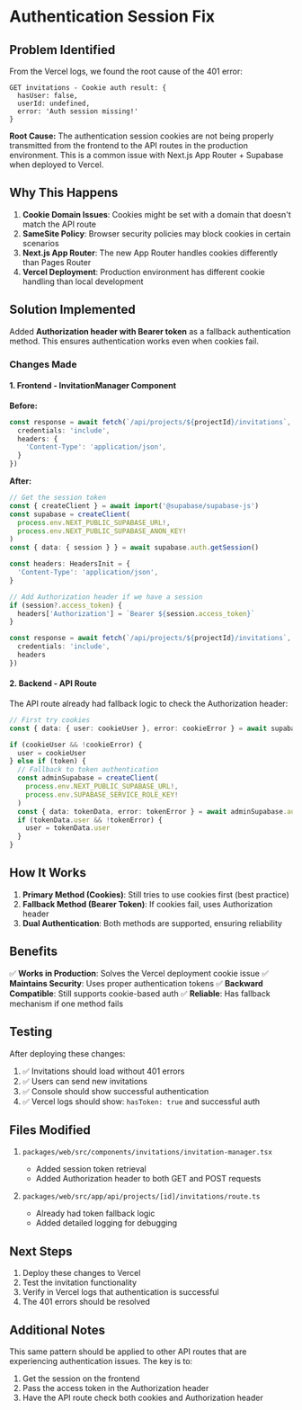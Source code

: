 # Authentication Session Fix

## Problem Identified

From the Vercel logs, we found the root cause of the 401 error:

```
GET invitations - Cookie auth result: { 
  hasUser: false, 
  userId: undefined, 
  error: 'Auth session missing!' 
}
```

**Root Cause:** The authentication session cookies are not being properly transmitted from the frontend to the API routes in the production environment. This is a common issue with Next.js App Router + Supabase when deployed to Vercel.

## Why This Happens

1. **Cookie Domain Issues**: Cookies might be set with a domain that doesn't match the API route
2. **SameSite Policy**: Browser security policies may block cookies in certain scenarios
3. **Next.js App Router**: The new App Router handles cookies differently than Pages Router
4. **Vercel Deployment**: Production environment has different cookie handling than local development

## Solution Implemented

Added **Authorization header with Bearer token** as a fallback authentication method. This ensures authentication works even when cookies fail.

### Changes Made

#### 1. Frontend - InvitationManager Component

**Before:**
```typescript
const response = await fetch(`/api/projects/${projectId}/invitations`, {
  credentials: 'include',
  headers: {
    'Content-Type': 'application/json',
  }
})
```

**After:**
```typescript
// Get the session token
const { createClient } = await import('@supabase/supabase-js')
const supabase = createClient(
  process.env.NEXT_PUBLIC_SUPABASE_URL!,
  process.env.NEXT_PUBLIC_SUPABASE_ANON_KEY!
)
const { data: { session } } = await supabase.auth.getSession()

const headers: HeadersInit = {
  'Content-Type': 'application/json',
}

// Add Authorization header if we have a session
if (session?.access_token) {
  headers['Authorization'] = `Bearer ${session.access_token}`
}

const response = await fetch(`/api/projects/${projectId}/invitations`, {
  credentials: 'include',
  headers
})
```

#### 2. Backend - API Route

The API route already had fallback logic to check the Authorization header:

```typescript
// First try cookies
const { data: { user: cookieUser }, error: cookieError } = await supabase.auth.getUser()

if (cookieUser && !cookieError) {
  user = cookieUser
} else if (token) {
  // Fallback to token authentication
  const adminSupabase = createClient(
    process.env.NEXT_PUBLIC_SUPABASE_URL!,
    process.env.SUPABASE_SERVICE_ROLE_KEY!
  )
  const { data: tokenData, error: tokenError } = await adminSupabase.auth.getUser(token)
  if (tokenData.user && !tokenError) {
    user = tokenData.user
  }
}
```

## How It Works

1. **Primary Method (Cookies)**: Still tries to use cookies first (best practice)
2. **Fallback Method (Bearer Token)**: If cookies fail, uses Authorization header
3. **Dual Authentication**: Both methods are supported, ensuring reliability

## Benefits

✅ **Works in Production**: Solves the Vercel deployment cookie issue
✅ **Maintains Security**: Uses proper authentication tokens
✅ **Backward Compatible**: Still supports cookie-based auth
✅ **Reliable**: Has fallback mechanism if one method fails

## Testing

After deploying these changes:

1. ✅ Invitations should load without 401 errors
2. ✅ Users can send new invitations
3. ✅ Console should show successful authentication
4. ✅ Vercel logs should show: `hasToken: true` and successful auth

## Files Modified

1. `packages/web/src/components/invitations/invitation-manager.tsx`
   - Added session token retrieval
   - Added Authorization header to both GET and POST requests

2. `packages/web/src/app/api/projects/[id]/invitations/route.ts`
   - Already had token fallback logic
   - Added detailed logging for debugging

## Next Steps

1. Deploy these changes to Vercel
2. Test the invitation functionality
3. Verify in Vercel logs that authentication is successful
4. The 401 errors should be resolved

## Additional Notes

This same pattern should be applied to other API routes that are experiencing authentication issues. The key is to:
1. Get the session on the frontend
2. Pass the access token in the Authorization header
3. Have the API route check both cookies and Authorization header
